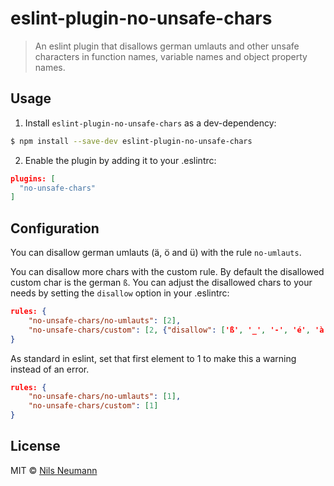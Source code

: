 # eslint-plugin-no-unsafe-chars

> An eslint plugin that disallows german umlauts and other unsafe characters in function names, variable names and object property names.

## Usage

1. Install `eslint-plugin-no-unsafe-chars` as a dev-dependency:

  ```sh
  $ npm install --save-dev eslint-plugin-no-unsafe-chars
  ```

2. Enable the plugin by adding it to your .eslintrc:

  ```json
  plugins: [
    "no-unsafe-chars"
  ]
  ```

## Configuration

You can disallow german umlauts (ä, ö and ü) with the rule `no-umlauts`.

You can disallow more chars with the custom rule. By default the disallowed custom char is the german `ß`. You can adjust the disallowed chars to your needs by setting the `disallow` option in your .eslintrc:

```json
rules: {
    "no-unsafe-chars/no-umlauts": [2],
    "no-unsafe-chars/custom": [2, {"disallow": ['ß', '_', '-', 'é', 'à', 'ï']}]
}
```

As standard in eslint, set that first element to 1 to make this a warning instead of an error.

```json
rules: {
    "no-unsafe-chars/no-umlauts": [1],
    "no-unsafe-chars/custom": [1]
}
```

## License

MIT © [Nils Neumann](http://der-zyklop.de/)
